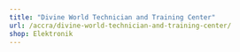 ```yaml
---
title: "Divine World Technician and Training Center"
url: /accra/divine-world-technician-and-training-center/
shop: Elektronik
---
```

